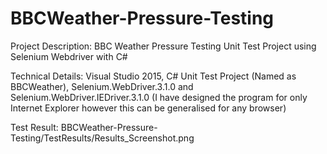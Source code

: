 # BBCWeather-Pressure-Testing
Project Description: BBC Weather Pressure Testing Unit Test Project using Selenium Webdriver with C#

Technical Details: Visual Studio 2015, C# Unit Test Project (Named as BBCWeather), Selenium.WebDriver.3.1.0 and
Selenium.WebDriver.IEDriver.3.1.0 (I have designed the program for only Internet Explorer however this can be generalised for any browser)

Test Result: BBCWeather-Pressure-Testing/TestResults/Results_Screenshot.png 
